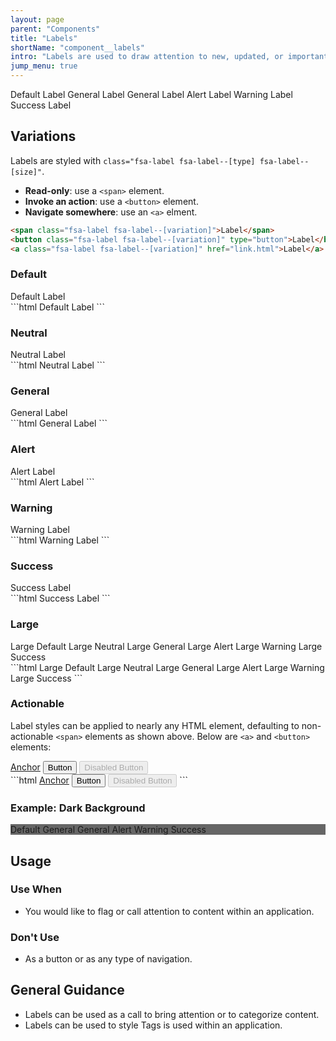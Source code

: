 ```yaml
---
layout: page
parent: "Components"
title: "Labels"
shortName: "component__labels"
intro: "Labels are used to draw attention to new, updated, or important content within an application."
jump_menu: true
---
```


<div class="ds-preview">
  <span class="fsa-label">Default Label</span>
  <span class="fsa-label fsa-label--neutral">General Label</span>
  <span class="fsa-label fsa-label--general">General Label</span>
  <span class="fsa-label fsa-label--alert">Alert Label</span>
  <span class="fsa-label fsa-label--warning">Warning Label</span>
  <span class="fsa-label fsa-label--success">Success Label</span>
</div>

## Variations

Labels are styled with `class="fsa-label fsa-label--[type] fsa-label--[size]"`.

* **Read-only**: use a `<span>` element.
* **Invoke an action**: use a `<button>` element.
* **Navigate somewhere**: use an `<a>` elment.

```html
<span class="fsa-label fsa-label--[variation]">Label</span>
<button class="fsa-label fsa-label--[variation]" type="button">Label</button>
<a class="fsa-label fsa-label--[variation]" href="link.html">Label</a>
```

### Default

<div class="ds-preview">
  <span class="fsa-label">Default Label</span>
</div>
```html
<span class="fsa-label">Default Label</span>
```

### Neutral

<div class="ds-preview">
  <span class="fsa-label fsa-label--neutral">Neutral Label</span>
</div>
```html
<span class="fsa-label fsa-label--neutral">Neutral Label</span>
```

### General

<div class="ds-preview">
  <span class="fsa-label fsa-label--general">General Label</span>
</div>
```html
<span class="fsa-label fsa-label--general">General Label</span>
```

### Alert

<div class="ds-preview">
  <span class="fsa-label fsa-label--alert">Alert Label</span>
</div>
```html
<span class="fsa-label fsa-label--alert">Alert Label</span>
```

### Warning

<div class="ds-preview">
  <span class="fsa-label fsa-label--warning">Warning Label</span>
</div>
```html
<span class="fsa-label fsa-label--warning">Warning Label</span>
```

### Success

<div class="ds-preview">
  <span class="fsa-label fsa-label--success">Success Label</span>
</div>
```html
<span class="fsa-label fsa-label--success">Success Label</span>
```

### Large

<div class="ds-preview">
  <span class="fsa-label fsa-label--large">Large Default</span>
  <span class="fsa-label fsa-label--neutral fsa-label--large">Large Neutral</span>
  <span class="fsa-label fsa-label--general fsa-label--large">Large General</span>
  <span class="fsa-label fsa-label--alert fsa-label--large">Large Alert</span>
  <span class="fsa-label fsa-label--warning fsa-label--large">Large Warning</span>
  <span class="fsa-label fsa-label--success fsa-label--large">Large Success</span>
</div>
```html
<span class="fsa-label fsa-label--large">Large Default</span>
<span class="fsa-label fsa-label--neutral fsa-label--large">Large Neutral</span>
<span class="fsa-label fsa-label--general fsa-label--large">Large General</span>
<span class="fsa-label fsa-label--alert fsa-label--large">Large Alert</span>
<span class="fsa-label fsa-label--warning fsa-label--large">Large Warning</span>
<span class="fsa-label fsa-label--success fsa-label--large">Large Success</span>
```

### Actionable

Label styles can be applied to nearly any HTML element, defaulting to non-actionable `<span>` elements as shown above. Below are `<a>` and `<button>` elements:

<div class="ds-preview">
  <a class="fsa-label fsa-label--general" href="link.html">Anchor</a>
  <button class="fsa-label fsa-label--general" type="button">Button</button>
  <button class="fsa-label fsa-label--general" type="button" disabled="disabled">Disabled Button</button>
</div>
```html
<a class="fsa-label fsa-label--general" href="link.html">Anchor</a>
<button class="fsa-label fsa-label--general" type="button">Button</button>
<button class="fsa-label fsa-label--general" type="button" disabled="disabled">Disabled Button</button>
```

### Example: Dark Background

<div class="ds-preview" style="background-color: #666;">
  <span class="fsa-label">Default</span>
  <span class="fsa-label fsa-label--neutral">General</span>
  <span class="fsa-label fsa-label--general">General</span>
  <span class="fsa-label fsa-label--alert">Alert</span>
  <span class="fsa-label fsa-label--warning">Warning</span>
  <span class="fsa-label fsa-label--success">Success</span>
</div>

## Usage

### Use When

* You would like to flag or call attention to content within an application.

### Don't Use

* As a button or as any type of navigation.

## General Guidance

* Labels can be used as a call to bring attention or to categorize content.
* Labels can be used to style Tags is used within an application.
